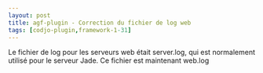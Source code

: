 ```yaml
---
layout: post
title: agf-plugin - Correction du fichier de log web
tags: [codjo-plugin,framework-1-31]
---
```

Le fichier de log pour les serveurs web était server.log, qui est normalement utilisé pour le serveur Jade. Ce fichier est maintenant web.log